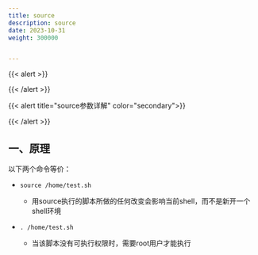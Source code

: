 ```yaml
---
title: source
description: source
date: 2023-10-31
weight: 300000


---
```

<style>
th, td {
  border: 1px solid rgb(190, 190, 190);
}
</style>
{{< alert >}}

{{< /alert >}}


{{< alert title="source参数详解" color="secondary">}}

{{< /alert >}}



## 一、原理

以下两个命令等价：

- `source /home/test.sh`
  - 用source执行的脚本所做的任何改变会影响当前shell，而不是新开一个shell环境

- `. /home/test.sh`
  - 当该脚本没有可执行权限时，需要root用户才能执行














